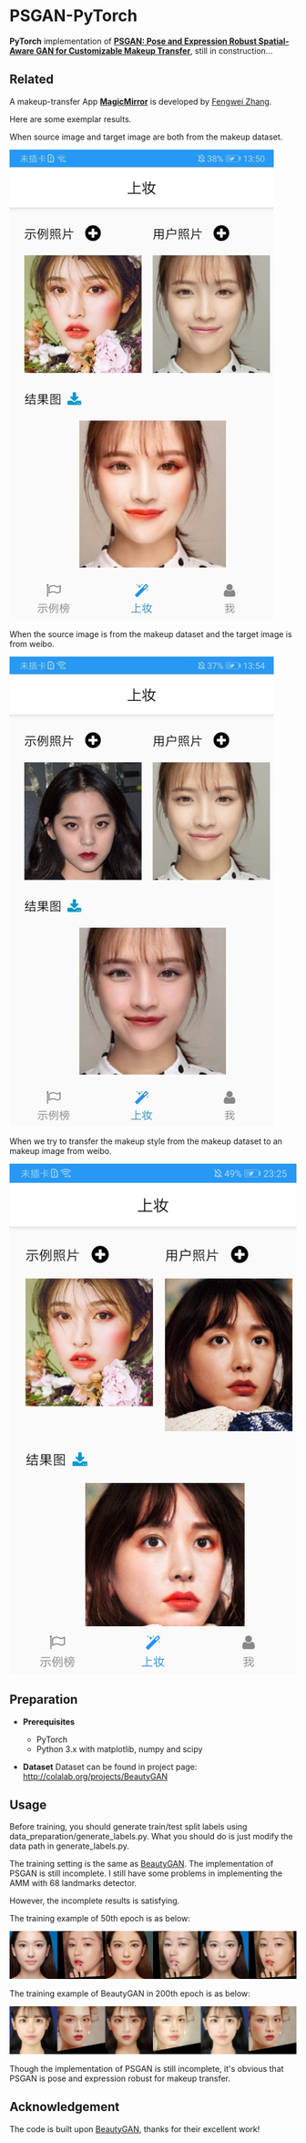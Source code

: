 # PSGAN-PyTorch

**PyTorch** implementation of [**PSGAN: Pose and Expression Robust Spatial-Aware GAN for Customizable Makeup Transfer**](https://arxiv.org/abs/1909.06956), still in construction...

## Related

A makeup-transfer App [**MagicMirror**](https://github.com/Super262/MagicMirror) is developed by [Fengwei Zhang](https://github.com/Super262).

Here are some exemplar results.

When source image and target image are both from the makeup dataset.

![app_example_dataset](https://github.com/DateBro/PSGAN-PyTorch/blob/master/imgs/app_example_dataset.jpg)

When the source image is from the makeup dataset and the target image is from weibo.

![app_example_weibo](https://github.com/DateBro/PSGAN-PyTorch/blob/master/imgs/app_example_weibo.jpg)

When we try to transfer the makeup style from the makeup dataset to an makeup image from weibo.

![app_example1](https://github.com/DateBro/PSGAN-PyTorch/blob/master/imgs/app_example1.jpg)

## Preparation

- **Prerequisites**
    - PyTorch
    - Python 3.x with matplotlib, numpy and scipy

- **Dataset**
Dataset can be found in project page: http://colalab.org/projects/BeautyGAN

## Usage

Before training, you should generate train/test split labels using data_preparation/generate_labels.py. What you should do is just modify the data path in generate_labels.py.

The training setting is the same as [BeautyGAN](https://github.com/wtjiang98/BeautyGAN_pytorch). The implementation of PSGAN is still incomplete. I still have some problems in implementing the AMM with 68 landmarks detector.

However, the incomplete results is satisfying.

The training example of 50th epoch is as below:

![PSGAN_training_result](https://github.com/DateBro/PSGAN-PyTorch/blob/master/imgs/PSGAN_49_1259_fake.jpg)

The training example of BeautyGAN in 200th epoch is as below:

![BeautyGAN_training_result](https://github.com/DateBro/PSGAN-PyTorch/blob/master/imgs/BeautyGAN_199_1259_fake.jpg)

Though the implementation of PSGAN is still incomplete, it's obvious that PSGAN is pose and expression robust for makeup transfer.

## Acknowledgement

The code is built upon [BeautyGAN](https://github.com/wtjiang98/BeautyGAN_pytorch), thanks for their excellent work!